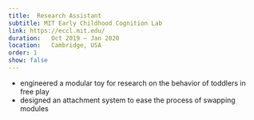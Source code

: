 ```yaml
---
title:  Research Assistant
subtitle: MIT Early Childhood Cognition Lab
link: https://eccl.mit.edu/
duration:   Oct 2019 – Jan 2020
location:   Cambridge, USA
order: 1
show: false
---
```


- engineered a modular toy for research on the behavior of toddlers in free play
- designed an attachment system to ease the process of swapping modules